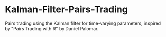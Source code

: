 # Kalman-Filter-Pairs-Trading
Pairs trading using the Kalman filter for time-varying parameters, inspired by "Pairs Trading with R" by Daniel Palomar.
